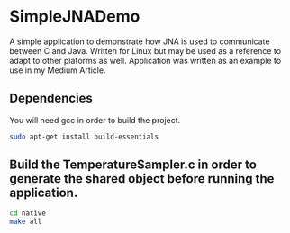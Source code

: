 # SimpleJNADemo
A simple application to demonstrate how JNA is used to communicate between C and Java. Written for Linux but may be used as a reference to adapt to other plaforms as well.
Application was written as an example to use in my Medium Article.

## Dependencies
You will need gcc in order to build the project.
```bash
sudo apt-get install build-essentials
```

## Build the TemperatureSampler.c in order to generate the shared object before running the application.
```bash
cd native
make all
```
  
